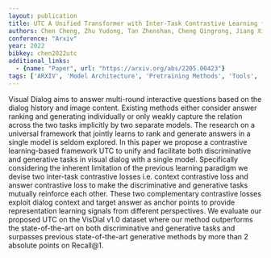 ```yaml
---
layout: publication
title: UTC A Unified Transformer with Inter-Task Contrastive Learning for Visual Dialog
authors: Chen Cheng, Zhu Yudong, Tan Zhenshan, Cheng Qingrong, Jiang Xin, Liu Qun, Gu Xiaodong
conference: "Arxiv"
year: 2022
bibkey: chen2022utc
additional_links:
  - {name: "Paper", url: "https://arxiv.org/abs/2205.00423"}
tags: ['ARXIV', 'Model Architecture', 'Pretraining Methods', 'Tools', 'Transformer']
---
```

Visual Dialog aims to answer multi-round interactive questions based on the dialog history and image content. Existing methods either consider answer ranking and generating individually or only weakly capture the relation across the two tasks implicitly by two separate models. The research on a universal framework that jointly learns to rank and generate answers in a single model is seldom explored. In this paper we propose a contrastive learning-based framework UTC to unify and facilitate both discriminative and generative tasks in visual dialog with a single model. Specifically considering the inherent limitation of the previous learning paradigm we devise two inter-task contrastive losses i.e. context contrastive loss and answer contrastive loss to make the discriminative and generative tasks mutually reinforce each other. These two complementary contrastive losses exploit dialog context and target answer as anchor points to provide representation learning signals from different perspectives. We evaluate our proposed UTC on the VisDial v1.0 dataset where our method outperforms the state-of-the-art on both discriminative and generative tasks and surpasses previous state-of-the-art generative methods by more than 2 absolute points on Recall@1.
